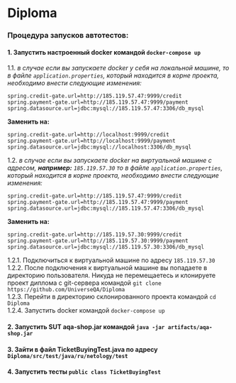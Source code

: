 # Diploma
### Процедура запусков автотестов:
#### 1. Запустить настроенный docker командой ``docker-compose up``    
1.1. _в случае если вы запускаете docker у себя на локальной машине, то в файле ``application.properties``, 
который находится в корне проекта, необходимо внести следующие изменения:_  
```
spring.credit-gate.url=http://185.119.57.47:9999/credit 
spring.payment-gate.url=http://185.119.57.47:9999/payment
spring.datasource.url=jdbc:mysql://185.119.57.47:3306/db_mysql
```
**Заменить на:**
```
spring.credit-gate.url=http://localhost:9999/credit
spring.payment-gate.url=http://localhost:9999/payment
spring.datasource.url=jdbc:mysql://localhost:3306/db_mysql
```
1.2. _в случае если вы запускаете docker на виртуальной машине с адресом, **например:** ``185.119.57.30``
то в файле ``application.properties``, который находится в корне проекта, необходимо внести следующие изменения:_  
```
spring.credit-gate.url=http://185.119.57.47:9999/credit 
spring.payment-gate.url=http://185.119.57.47:9999/payment
spring.datasource.url=jdbc:mysql://185.119.57.47:3306/db_mysql
```
**Заменить на:**
```
spring.credit-gate.url=http://185.119.57.30:9999/credit
spring.payment-gate.url=http://185.119.57.30:9999/payment
spring.datasource.url=jdbc:mysql://185.119.57.30:3306/db_mysql
```
1.2.1. Подключиться к виртуальной машине по адресу ``185.119.57.30``  
1.2.2. После подключения к виртуальной машине вы попадаете в директорию пользователя. Никуда не перемещаетесь и клонируете проект диплома с 
git-сервера командой ``git clone https://github.com/UniverseQA/Diploma``  
1.2.3. Перейти в директорию склонированного проекта командой ``cd Diploma``  
1.2.4. Запустить docker командой ``docker-compose up``  
#### 2. Запустить SUT aqa-shop.jar командой ``java -jar artifacts/aqa-shop.jar``
#### 3. Зайти в файл TicketBuyingTest.java по адресу ``Diploma/src/test/java/ru/netology/test``
#### 4. Запустить тесты ``public class TicketBuyingTest``
